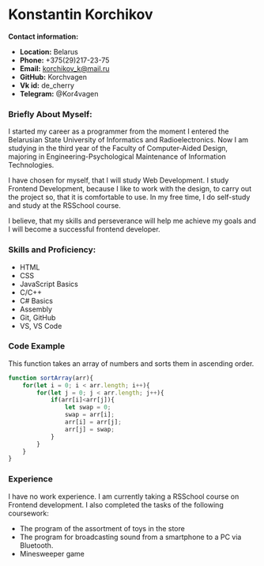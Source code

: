 # Konstantin Korchikov
**Contact information:**

* **Location:** Belarus
* **Phone:** +375(29)217-23-75
* **Email:** korchikov_k@mail.ru
* **GitHub:** Korchvagen
* **Vk id:** de_cherry
* **Telegram:** @Kor4vagen

### Briefly About Myself:

I started my career as a programmer from the moment I entered the Belarusian State University of Informatics and Radioelectronics. Now I am studying in the third year of the Faculty of Computer-Aided Design, majoring in Engineering-Psychological Maintenance of Information Technologies.

I have chosen for myself, that I will study Web Development. I study Frontend Development, because I like to work with the design, to carry out the project so, that it is comfortable to use. In my free time, I do self-study and study at the RSSchool course.

I believe, that my skills and perseverance will help me achieve my goals and I will become a successful frontend developer.

### Skills and Proficiency:

* HTML
* CSS
* JavaScript Basics
* C/C++
* C# Basics
* Assembly
* Git, GitHub
* VS, VS Code

### Code Example

This function takes an array of numbers and sorts them in ascending order.

```javascript
function sortArray(arr){
    for(let i = 0; i < arr.length; i++){
        for(let j = 0; j < arr.length; j++){
            if(arr[i]<arr[j]){
                let swap = 0;
                swap = arr[i];
                arr[i] = arr[j];
                arr[j] = swap;
            }
        }
    }
}
```

### Experience

I have no work experience. I am currently taking a RSSchool course on Frontend development.
I also completed the tasks of the following coursework:
* The program of the assortment of toys in the store
* The program for broadcasting sound from a smartphone to a PC via Bluetooth.
* Minesweeper game